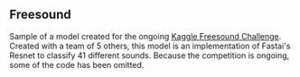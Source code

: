 ## Freesound

Sample of a model created for the ongoing [Kaggle Freesound Challenge](https://www.kaggle.com/c/freesound-audio-tagging). Created with a team of 5 others, this model is an implementation of Fastai's Resnet to classify 41 different sounds. Because the competition is ongoing, some of the code has been omitted. 
